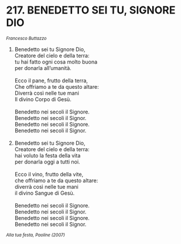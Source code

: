 # 217. BENEDETTO SEI TU, SIGNORE DIO

<sub><i>Francesco Buttazzo</i></sub>
<ol>
	<li>Benedetto sei tu Signore Dio,<br>
		Creatore del cielo e della terra:<br>
		tu hai fatto ogni cosa molto buona<br>
		per donarla all’umanità.<br><br>
		Ecco il pane, frutto della terra,<br>
		Che offriamo a te da questo altare:<br>
		Diverrà così nelle tue mani<br>
		Il divino Corpo di Gesù.<br><br>
		Benedetto nei secoli il Signore.<br>
		Benedetto nei secoli il Signor.<br>
		Benedetto nei secoli il Signore.<br>
		Benedetto nei secoli il Signor.</li><br>
	<li>Benedetto sei tu Signore Dio,<br>
		Creatore del cielo e della terra:<br>
		hai voluto la festa della vita<br>
		per donarla oggi a tutti noi.<br><br>
		Ecco il vino, frutto della vite,<br>
		che offriamo a te da questo altare:<br>
		diverrà così nelle tue mani<br>
		il divino Sangue di Gesù.<br><br>
		Benedetto nei secoli il Signore.<br>
		Benedetto nei secoli il Signor.<br>
		Benedetto nei secoli il Signore.<br>
		Benedetto nei secoli il Signor.</li>
</ol>
<sub><i>Alla tua festa, Paoline (2007)</i></sub>
